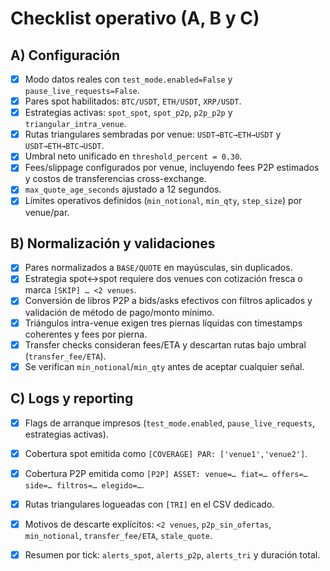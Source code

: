 # Checklist operativo (A, B y C)

## A) Configuración

- [x] Modo datos reales con `test_mode.enabled=False` y `pause_live_requests=False`.
- [x] Pares spot habilitados: `BTC/USDT`, `ETH/USDT`, `XRP/USDT`.
- [x] Estrategias activas: `spot_spot`, `spot_p2p`, `p2p_p2p` y `triangular_intra_venue`.
- [x] Rutas triangulares sembradas por venue: `USDT→BTC→ETH→USDT` y `USDT→ETH→BTC→USDT`.
- [x] Umbral neto unificado en `threshold_percent = 0.30`.
- [x] Fees/slippage configurados por venue, incluyendo fees P2P estimados y costos de transferencias cross-exchange.
- [x] `max_quote_age_seconds` ajustado a 12 segundos.
- [x] Límites operativos definidos (`min_notional`, `min_qty`, `step_size`) por venue/par.

## B) Normalización y validaciones

- [x] Pares normalizados a `BASE/QUOTE` en mayúsculas, sin duplicados.
- [x] Estrategia spot↔spot requiere dos venues con cotización fresca o marca `[SKIP] … <2 venues`.
- [x] Conversión de libros P2P a bids/asks efectivos con filtros aplicados y validación de método de pago/monto mínimo.
- [x] Triángulos intra-venue exigen tres piernas líquidas con timestamps coherentes y fees por pierna.
- [x] Transfer checks consideran fees/ETA y descartan rutas bajo umbral (`transfer_fee/ETA`).
- [x] Se verifican `min_notional`/`min_qty` antes de aceptar cualquier señal.

## C) Logs y reporting

- [x] Flags de arranque impresos (`test_mode.enabled`, `pause_live_requests`, estrategias activas).
- [x] Cobertura spot emitida como `[COVERAGE] PAR: ['venue1','venue2']`.
- [x] Cobertura P2P emitida como `[P2P] ASSET: venue=… fiat=… offers=… side=… filtros=… elegido=…`.
- [x] Rutas triangulares logueadas con `[TRI]` en el CSV dedicado.
- [x] Motivos de descarte explícitos: `<2 venues`, `p2p_sin_ofertas`, `min_notional`, `transfer_fee/ETA`, `stale_quote`.
- [x] Resumen por tick: `alerts_spot`, `alerts_p2p`, `alerts_tri` y duración total.


